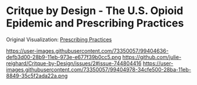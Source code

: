 # Critque by Design - The U.S. Opioid Epidemic and Prescribing Practices
Original Visualization: [Prescribing Practices](https://www.cdc.gov/drugoverdose/data/prescribing/prescribing-practices.html)

<div class="flourish-embed flourish-chart" data-src="visualisation/4340661"><script src="https://public.flourish.studio/resources/embed.js"></script></div>


https://user-images.githubusercontent.com/73350057/99404636-defb3d00-28b9-11eb-973e-e677f39b0cc5.png
https://github.com/julie-reighard/Critque-by-Design/issues/2#issue-744804416
https://user-images.githubusercontent.com/73350057/99404978-34cfe500-28ba-11eb-8849-35c5f2ada22a.png
